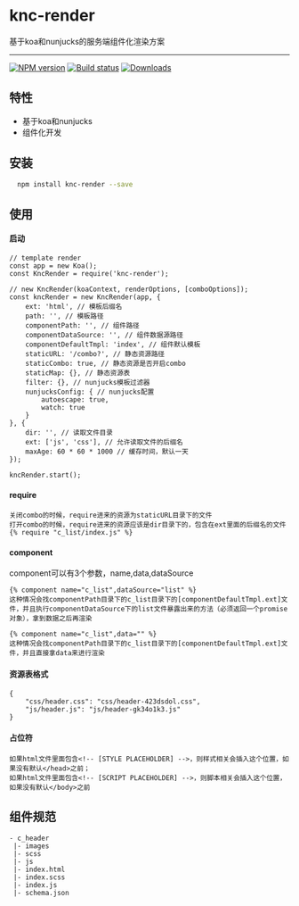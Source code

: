 # knc-render

基于koa和nunjucks的服务端组件化渲染方案

----

[![NPM version][npm-image]][npm-url]
[![Build status][travis-image]][travis-url]
[![Downloads][downloads-image]][downloads-url]

[npm-image]: https://img.shields.io/npm/v/knc-render.svg
[npm-url]: https://npmjs.org/package/knc-render
[travis-image]: https://img.shields.io/travis/scautank/knc-render.svg
[travis-url]: https://travis-ci.org/scautank/knc-render
[downloads-image]: http://img.shields.io/npm/dm/knc-render.svg
[downloads-url]: https://npmjs.org/package/knc-render

## 特性

- 基于koa和nunjucks
- 组件化开发

## 安装

```bash
  npm install knc-render --save
```

## 使用

#### 启动

```text
// template render
const app = new Koa();
const KncRender = require('knc-render');

// new KncRender(koaContext, renderOptions, [comboOptions]);
const kncRender = new KncRender(app, {
    ext: 'html', // 模板后缀名
    path: '', // 模板路径
    componentPath: '', // 组件路径
    componentDataSource: '', // 组件数据源路径
    componentDefaultTmpl: 'index', // 组件默认模板
    staticURL: '/combo?', // 静态资源路径
    staticCombo: true, // 静态资源是否开启combo
    staticMap: {}, // 静态资源表
    filter: {}, // nunjucks模板过滤器
    nunjucksConfig: { // nunjucks配置
        autoescape: true,
        watch: true
    }
}, {
    dir: '', // 读取文件目录
    ext: ['js', 'css'], // 允许读取文件的后缀名
    maxAge: 60 * 60 * 1000 // 缓存时间，默认一天
});

kncRender.start();
```

#### require

```text
关闭combo的时候，require进来的资源为staticURL目录下的文件
打开combo的时候，require进来的资源应该是dir目录下的，包含在ext里面的后缀名的文件
{% require "c_list/index.js" %}
```

#### component

component可以有3个参数，name,data,dataSource

```text
{% component name="c_list",dataSource="list" %}
这种情况会找componentPath目录下的c_list目录下的[componentDefaultTmpl.ext]文件，并且执行componentDataSource下的list文件暴露出来的方法（必须返回一个promise对象），拿到数据之后再渲染
```

```text
{% component name="c_list",data="" %}
这种情况会找componentPath目录下的c_list目录下的[componentDefaultTmpl.ext]文件，并且直接拿data来进行渲染
```

#### 资源表格式

```text
{
    "css/header.css": "css/header-423dsdol.css",
    "js/header.js": "js/header-gk34o1k3.js" 
}
```

#### 占位符

```text
如果html文件里面包含<!-- [STYLE PLACEHOLDER] -->，则样式相关会插入这个位置，如果没有默认</head>之前；
如果html文件里面包含<!-- [SCRIPT PLACEHOLDER] -->，则脚本相关会插入这个位置，如果没有默认</body>之前
```

## 组件规范

```text
- c_header
 |- images
 |- scss
 |- js
 |- index.html
 |- index.scss
 |- index.js
 |- schema.json
```
